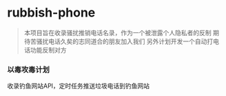 # rubbish-phone
> 本项目旨在收录骚扰推销电话名录，作为一个被泄露个人隐私者的反制
> 期待苦骚扰电话久矣的志同道合的朋友加入我们
> 另外计划开发一个自动打电话功能反制对方

### 以毒攻毒计划
收录钓鱼网站API，定时任务推送垃圾电话到钓鱼网站